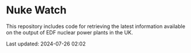 # Nuke Watch

This repository includes code for retrieving the latest information available on the output of EDF nuclear power plants in the UK.

Last updated: 2024-07-26 02:02